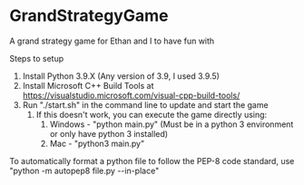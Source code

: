 # GrandStrategyGame

A grand strategy game for Ethan and I to have fun with

Steps to setup
1. Install Python 3.9.X (Any version of 3.9, I used 3.9.5)
2. Install Microsoft C++ Build Tools at https://visualstudio.microsoft.com/visual-cpp-build-tools/
3. Run "./start.sh" in the command line to update and start the game
    1. If this doesn't work, you can execute the game directly using:
        1. Windows - "python main.py" (Must be in a python 3 environment or only have python 3 installed)
        2. Mac - "python3 main.py"

To automatically format a python file to follow the PEP-8 code standard, use
"python -m autopep8 file.py --in-place"
